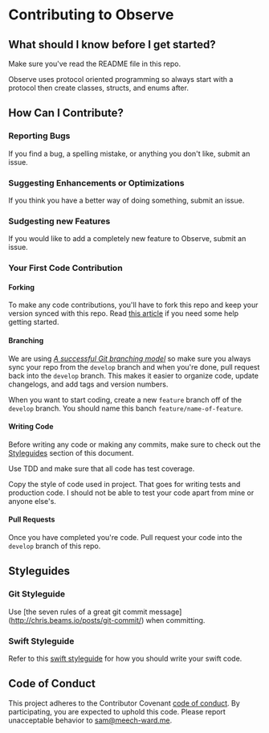 # Contributing to Observe

## What should I know before I get started?

Make sure you've read the README file in this repo.

Observe uses protocol oriented programming so always start with a protocol then create classes, structs, and enums after.

## How Can I Contribute?

### Reporting Bugs

If you find a bug, a spelling mistake, or anything you don't like, submit an issue.

### Suggesting Enhancements or Optimizations

If you think you have a better way of doing something, submit an issue.

### Sudgesting new Features

If you would like to add a completely new feature to Observe, submit an issue.

### Your First Code Contribution

#### Forking

To make any code contributions, you'll have to fork this repo and keep your version synced with this repo. Read [this article](https://help.github.com/articles/fork-a-repo/) if you need some help getting started.

#### Branching

We are using *[A successful Git branching model](http://nvie.com/posts/a-successful-git-branching-model/)* so make sure you always sync your repo from the `develop` branch and when you're done, pull request back into the `develop` branch. This makes it easier to organize code, update changelogs, and add tags and version numbers.

When you want to start coding, create a new `feature` branch off of the `develop` branch. You should name this banch `feature/name-of-feature`.

#### Writing Code

Before writing any code or making any commits, make sure to check out the [Styleguides](styleguides) section of this document.

Use TDD and make sure that all code has test coverage. 

Copy the style of code used in project. That goes for writing tests and production code. I should not be able to test your code apart from mine or anyone else's.

#### Pull Requests

Once you have completed you're code. Pull request your code into the `develop` branch of this repo.

## Styleguides

### Git Styleguide

Use [the seven rules of a great git commit message] (http://chris.beams.io/posts/git-commit/) when committing.

### Swift Styleguide

Refer to this [swift styleguide](https://github.com/meech-ward/swift-style-guide) for how you should write your swift code.

## Code of Conduct

This project adheres to the Contributor Covenant [code of conduct](http://contributor-covenant.org/version/1/4/). By participating, you are expected to uphold this code. Please report unacceptable behavior to sam@meech-ward.me.